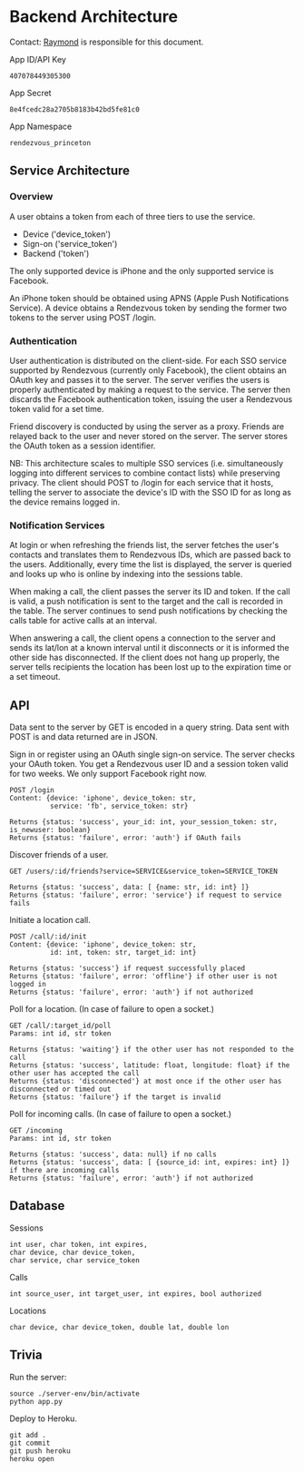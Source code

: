 
Backend Architecture
====================

Contact: [Raymond](raymondz@princeton.edu) is responsible for this document.

App ID/API Key

    407078449305300

App Secret

    8e4fcedc28a2705b8183b42bd5fe81c0

App Namespace

    rendezvous_princeton


Service Architecture
--------------------

### Overview

A user obtains a token from each of three tiers to use the service.

- Device ('device_token')
- Sign-on ('service_token')
- Backend ('token')

The only supported device is iPhone and the only supported service is Facebook.

An iPhone token should be obtained using APNS (Apple Push Notifications Service). A device obtains a Rendezvous token by sending the former two tokens to the server using POST /login.

### Authentication

User authentication is distributed on the client-side. For each SSO service supported by Rendezvous (currently only Facebook), the client obtains an OAuth key and passes it to the server. The server verifies the users is properly authenticated by making a request to the service. The server then discards the Facebook authentication token, issuing the user a Rendezvous token valid for a set time.

Friend discovery is conducted by using the server as a proxy. Friends are relayed back to the user and never stored on the server. The server stores the OAuth token as a session identifier.

NB: This architecture scales to multiple SSO services (i.e. simultaneously logging into different services to combine contact lists) while preserving privacy. The client should POST to /login for each service that it hosts, telling the server to associate the device's ID with the SSO ID for as long as the device remains logged in.

### Notification Services

At login or when refreshing the friends list, the server fetches the user's contacts and translates them to Rendezvous IDs, which are passed back to the users. Additionally, every time the list is displayed, the server is queried and looks up who is online by indexing into the sessions table.

When making a call, the client passes the server its ID and token. If the call is valid, a push notification is sent to the target and the call is recorded in the table. The server continues to send push notifications by checking the calls table for active calls at an interval.

When answering a call, the client opens a connection to the server and sends its lat/lon at a known interval until it disconnects or it is informed the other side has disconnected. If the client does not hang up properly, the server tells recipients the location has been lost up to the expiration time or a set timeout.

API
---

Data sent to the server by GET is encoded in a query string. Data sent with POST is and data returned are in JSON.

Sign in or register using an OAuth single sign-on service. The server checks your OAuth token. You get a Rendezvous user ID and a session token valid for two weeks. We only support Facebook right now.

    POST /login
    Content: {device: 'iphone', device_token: str,
              service: 'fb', service_token: str}

    Returns {status: 'success', your_id: int, your_session_token: str, is_newuser: boolean}
    Returns {status: 'failure', error: 'auth'} if OAuth fails

Discover friends of a user.

    GET /users/:id/friends?service=SERVICE&service_token=SERVICE_TOKEN

    Returns {status: 'success', data: [ {name: str, id: int} ]}
    Returns {status: 'failure', error: 'service'} if request to service fails

Initiate a location call.

    POST /call/:id/init
    Content: {device: 'iphone', device_token: str,
              id: int, token: str, target_id: int}

    Returns {status: 'success'} if request successfully placed
    Returns {status: 'failure', error: 'offline'} if other user is not logged in
    Returns {status: 'failure', error: 'auth'} if not authorized

Poll for a location. (In case of failure to open a socket.)

    GET /call/:target_id/poll
    Params: int id, str token

    Returns {status: 'waiting'} if the other user has not responded to the call
    Returns {status: 'success', latitude: float, longitude: float} if the other user has accepted the call
    Returns {status: 'disconnected'} at most once if the other user has disconnected or timed out
    Returns {status: 'failure'} if the target is invalid

Poll for incoming calls. (In case of failure to open a socket.)

    GET /incoming
    Params: int id, str token

    Returns {status: 'success', data: null} if no calls
    Returns {status: 'success', data: [ {source_id: int, expires: int} ]} if there are incoming calls
    Returns {status: 'failure', error: 'auth'} if not authorized

Database
--------

Sessions

    int user, char token, int expires,
    char device, char device_token,
    char service, char service_token

Calls

    int source_user, int target_user, int expires, bool authorized

Locations

    char device, char device_token, double lat, double lon

Trivia
------

Run the server:

    source ./server-env/bin/activate
    python app.py


Deploy to Heroku.

    git add .
    git commit
    git push heroku
    heroku open
